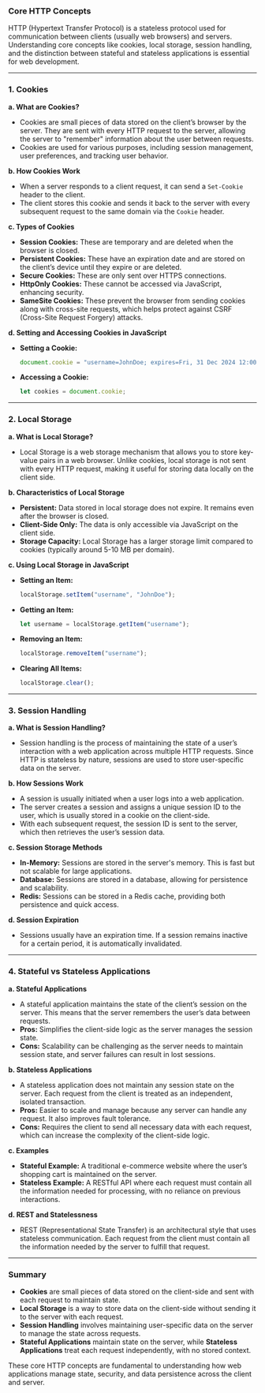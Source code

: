 ### Core HTTP Concepts

HTTP (Hypertext Transfer Protocol) is a stateless protocol used for communication between clients (usually web browsers) and servers. Understanding core concepts like cookies, local storage, session handling, and the distinction between stateful and stateless applications is essential for web development.

---

### 1. **Cookies**

**a. What are Cookies?**
- Cookies are small pieces of data stored on the client’s browser by the server. They are sent with every HTTP request to the server, allowing the server to "remember" information about the user between requests.
- Cookies are used for various purposes, including session management, user preferences, and tracking user behavior.

**b. How Cookies Work**
- When a server responds to a client request, it can send a `Set-Cookie` header to the client.
- The client stores this cookie and sends it back to the server with every subsequent request to the same domain via the `Cookie` header.
  
**c. Types of Cookies**
- **Session Cookies:** These are temporary and are deleted when the browser is closed.
- **Persistent Cookies:** These have an expiration date and are stored on the client’s device until they expire or are deleted.
- **Secure Cookies:** These are only sent over HTTPS connections.
- **HttpOnly Cookies:** These cannot be accessed via JavaScript, enhancing security.
- **SameSite Cookies:** These prevent the browser from sending cookies along with cross-site requests, which helps protect against CSRF (Cross-Site Request Forgery) attacks.

**d. Setting and Accessing Cookies in JavaScript**
- **Setting a Cookie:**
  ```javascript
  document.cookie = "username=JohnDoe; expires=Fri, 31 Dec 2024 12:00:00 UTC; path=/";
  ```
- **Accessing a Cookie:**
  ```javascript
  let cookies = document.cookie;
  ```

---

### 2. **Local Storage**

**a. What is Local Storage?**
- Local Storage is a web storage mechanism that allows you to store key-value pairs in a web browser. Unlike cookies, local storage is not sent with every HTTP request, making it useful for storing data locally on the client side.
  
**b. Characteristics of Local Storage**
- **Persistent:** Data stored in local storage does not expire. It remains even after the browser is closed.
- **Client-Side Only:** The data is only accessible via JavaScript on the client side.
- **Storage Capacity:** Local Storage has a larger storage limit compared to cookies (typically around 5-10 MB per domain).

**c. Using Local Storage in JavaScript**
- **Setting an Item:**
  ```javascript
  localStorage.setItem("username", "JohnDoe");
  ```
- **Getting an Item:**
  ```javascript
  let username = localStorage.getItem("username");
  ```
- **Removing an Item:**
  ```javascript
  localStorage.removeItem("username");
  ```
- **Clearing All Items:**
  ```javascript
  localStorage.clear();
  ```

---

### 3. **Session Handling**

**a. What is Session Handling?**
- Session handling is the process of maintaining the state of a user’s interaction with a web application across multiple HTTP requests. Since HTTP is stateless by nature, sessions are used to store user-specific data on the server.

**b. How Sessions Work**
- A session is usually initiated when a user logs into a web application.
- The server creates a session and assigns a unique session ID to the user, which is usually stored in a cookie on the client-side.
- With each subsequent request, the session ID is sent to the server, which then retrieves the user’s session data.

**c. Session Storage Methods**
- **In-Memory:** Sessions are stored in the server's memory. This is fast but not scalable for large applications.
- **Database:** Sessions are stored in a database, allowing for persistence and scalability.
- **Redis:** Sessions can be stored in a Redis cache, providing both persistence and quick access.

**d. Session Expiration**
- Sessions usually have an expiration time. If a session remains inactive for a certain period, it is automatically invalidated.

---

### 4. **Stateful vs Stateless Applications**

**a. Stateful Applications**
- A stateful application maintains the state of the client’s session on the server. This means that the server remembers the user’s data between requests.
- **Pros:** Simplifies the client-side logic as the server manages the session state.
- **Cons:** Scalability can be challenging as the server needs to maintain session state, and server failures can result in lost sessions.
  
**b. Stateless Applications**
- A stateless application does not maintain any session state on the server. Each request from the client is treated as an independent, isolated transaction.
- **Pros:** Easier to scale and manage because any server can handle any request. It also improves fault tolerance.
- **Cons:** Requires the client to send all necessary data with each request, which can increase the complexity of the client-side logic.

**c. Examples**
- **Stateful Example:** A traditional e-commerce website where the user’s shopping cart is maintained on the server.
- **Stateless Example:** A RESTful API where each request must contain all the information needed for processing, with no reliance on previous interactions.

**d. REST and Statelessness**
- REST (Representational State Transfer) is an architectural style that uses stateless communication. Each request from the client must contain all the information needed by the server to fulfill that request.

---

### **Summary**
- **Cookies** are small pieces of data stored on the client-side and sent with each request to maintain state.
- **Local Storage** is a way to store data on the client-side without sending it to the server with each request.
- **Session Handling** involves maintaining user-specific data on the server to manage the state across requests.
- **Stateful Applications** maintain state on the server, while **Stateless Applications** treat each request independently, with no stored context.

These core HTTP concepts are fundamental to understanding how web applications manage state, security, and data persistence across the client and server.